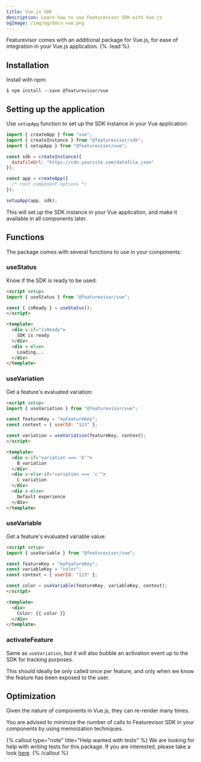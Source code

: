 ```yaml
---
title: Vue.js SDK
description: Learn how to use Featurevisor SDK with Vue.js
ogImage: /img/og/docs-vue.png
---
```


Featurevisor comes with an additional package for Vue.js, for ease of integration in your Vue.js application. {% .lead %}

## Installation

Install with npm:

```
$ npm install --save @featurevisor/vue
```

## Setting up the application

Use `setupApp` function to set up the SDK instance in your Vue application:

```js
import { createApp } from "vue";
import { createInstance } from "@featurevisor/sdk";
import { setupApp } from "@featurevisor/vue";

const sdk = createInstance({
  datafileUrl: "https://cdn.yoursite.com/datafile.json"
});

const app = createApp({
  /* root component options */
});

setupApp(app, sdk);
```

This will set up the SDK instance in your Vue application, and make it available in all components later.

## Functions

The package comes with several functions to use in your components:

### useStatus

Know if the SDK is ready to be used:

```html
<script setup>
import { useStatus } from "@featurevisor/vue";

const { isReady } = useStatus();
</script>

<template>
  <div v-if="isReady">
    SDK is ready
  </div>
  <div v-else>
    Loading...
  </div>
</template>
```

### useVariation

Get a feature's evaluated variation:

```html
<script setup>
import { useVariation } from "@featurevisor/vue";

const featureKey = "myFeatureKey";
const context = { userId: "123" };

const variation = useVariation(featureKey, context);
</script>

<template>
  <div v-if="variation === 'b'">
    B variation
  </div>
  <div v-else-if="variation === 'c'">
    C variation
  </div>
  <div v-else>
    Default experience
  </div>
</template>
```

### useVariable

Get a feature's evaluated variable value:

```html
<script setup>
import { useVariable } from "@featurevisor/vue";

const featureKey = "myFeatureKey";
const variableKey = "color";
const context = { userId: "123" };

const color = useVariable(featureKey, variableKey, context);
</script>

<template>
  <div>
    Color: {{ color }}
  </div>
</template>
```

### activateFeature

Same as `useVariation`, but it will also bubble an activation event up to the SDK for tracking purposes.

This should ideally be only called once per feature, and only when we know the feature has been exposed to the user.

## Optimization

Given the nature of components in Vue.js, they can re-render many times.

You are advised to minimize the number of calls to Featurevisor SDK in your components by using memoization techniques.

{% callout type="note" title="Help wanted with tests" %}
We are looking for help with writing tests for this package. If you are interested, please take a look [here](https://github.com/fahad19/featurevisor/tree/main/packages/vue).
{% /callout %}
